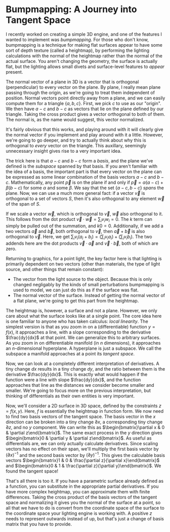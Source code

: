 # Bumpmapping: A Journey into Tangent Space

I recently worked on creating a simple 3D engine, and one of the features I wanted to implement was *bumpmapping*. For those who don't know, bumpmapping is a technique for making flat surfaces appear to have some sort of depth texture (called a heightmap), by performing the lighting calculations with the normal of the heightmap rather than the normal of the actual surface. You aren't changing the geometry, the surface is actually flat, but the lighting allows small divets and surface-level features to *appear* present. 

The normal vector of a plane in 3D is a vector that is orthogonal (perpendicular) to every vector on the plane. By plane, I really mean plane passing through the origin, as we're going to treat them independent of position. Normal vectors point directly away from a plane, and we can easily compute them for a triangle $\{a, b, c\}$. First, we pick $c$ to use as our "origin". We then have $a - c$ and $b - c$ as vectors that lie on the plane defined by our triangle. Taking the cross product gives a vector orthogonal to both of them. The normal is, as the name would suggest, this vector normalized. 

It's fairly obvious that this works, and playing around with it will clearly give the normal vector if you implement and play around with it a little. However, we're going to go deeper, and try to actually think about why this is orthogonal to *every* vector on the triangle. This auxillary, seemingly unnecessary insight gives rise to a very important idea. 

The trick here is that $a - c$ and $b - c$ form a *basis*, and the plane we've defined is the *subspace* spanned by that basis. If you aren't familiar with the idea of a basis, the important part is that every vector on the plane can be expressed as some linear combination of the basis vectors $a - c$ and $b - c$. Mathematically, any point $\vec{p}$ is on the plane if and only if $\vec{p} = \alpha (a - c) + \beta (b - c)$ for some $\alpha$ and some $\beta$. We say that the set $\{a - c, b - c\}$ *spans* the plane. Now, we can use a much more general fact: if a vector $\vec{v}$ is orthogonal to a set of vectors $S$, then it's also orthogonal to any element $\vec{w}$ of the span of $S$. 

If we scale a vector $\vec{w}$, which is orthogonal to $\vec{v}$, $\vec{w}$ also orthogonal to it. This follows from the dot product $\vec{v} \cdot \vec{w} = \sum_i v_i w_i = 0$. The $k$ term can simply be pulled out of the summation, and $k 0 = 0$. Additionally, if we add a two vectors $\vec{a}$ and $\vec{b}$, both orthogonal to $\vec{v}$, then $\vec{a} + \vec{b}$ is also orthogonal to $\vec{v}$. Here, we get $\sum_i v_i (a_i + b_i) = \left( \sum_i v_i a_i \right) + \left( \sum_i v_i b_i \right)$. The two addends here are the dot products $\vec{v} \cdot \vec{a}$ and $\vec{v} \cdot \vec{b}$, both of which are zero. 

Returning to graphics, for a point light, the key factor here is that lighting is primarily dependent on two vectors (other than materials, the type of light source, and other things that remain constant):
+ The vector from the light source to the object. Because this is only changed negligably by the kinds of small perturbations bumpmapping is used to model, we can just do this as if the surface was flat. 
+ The normal vector of the surface. Instead of getting the normal vector of a flat plane, we're going to get this part from the heightmap. 

The heightmap is, however, a surface and not a plane. However, we only care about what the surface looks like at a single point. The core idea here is one familiar to anyone who has taken calculus: *local linearity*. The simplest version is that as you zoom in on a (differentiable) function $y = f(x)$, it approaches a line, with a slope corresponding to the derivative $\frac{dy}{dx}$ at that point. We can generalize this to arbitrary surfaces. As you zoom in on differentiable manifold (in $n$ dimensions), it approaches an $n$-dimensional hyperplane. A hyperplane is just a subspace. We call the subspace a manifold approaches at a point its *tangent space*. 

Now, we can look at a completely different interpretation of derivatives. A tiny change $dx$ results in a tiny change $dy$, and the ratio between them is the derivative $\frac{dy}{dx}$. This is exactly what would happen if the function were a line with slope $\frac{dy}{dx}$, and the function approaches that line as the distances we consider become smaller and smaller. We're going to focus more on the previous interpretation, but thinking of differentials as their own entities is very important. 

Now, we'll consider a 2D surface in 3D space, defined by the constraints $z = f(x, y)$. Here, $f$ is essentially the heightmap in function form. We now need to find two basis vectors of the tangent space. The basis vector in the $x$ direction can be broken into a tiny change $\partial x$, a corresponding tiny change $\partial z$, and no $y$ component. We can write this as $\begin{bmatrix}\partial x & 0 & \partial z\end{bmatrix}$. The same exact process in the $y$ direction gives $\begin{bmatrix}0 & \partial y & \partial z\end{bmatrix}$. As useful as differentials are, we can only actually calculate derivatives. Since scaling vectors has no effect on their span, we'll multiply the first basis vector by $(\partial x)^{-1}$ and the second basis vector by $(\partial y)^{-1}$. This gives the calculable basis vectors $\begin{bmatrix}1 & 0 & \frac{\partial z}{\partial x}\end{bmatrix}$ and $\begin{bmatrix}0 & 1 & \frac{\partial z}{\partial y}\end{bmatrix}$. We found the tangent space! 

That's all there is too it. If you have a parametric surface already defined as a function, you can substitute in the appropriate partial derivatives. If you have more complex heightmap, you can approximate them with finite differences. Taking the cross product of the basis vectors of the tangent space and normalizing it gives you the normal of the surface at a point, so all that we have to do is convert from the coordinate space of the surface to the coordinate space your lighting engine is working with. A positive $z$ needs to represent outwards instead of up, but that's just a change of basis matrix that you have to provide. 
